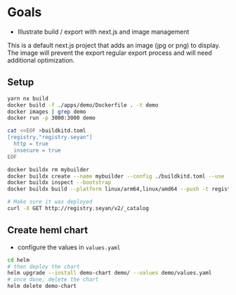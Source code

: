 # Goals
- Illustrate build / export with next.js and image management

This is a default next.js project that adds an image (jpg or png) to display.
The image will prevent the export regular export process and will need additional optimization.

## Setup

```bash
yarn nx build
docker build -f ./apps/demo/Dockerfile . -t demo
docker images | grep demo
docker run -p 3000:3000 demo

cat <<EOF >buildkitd.toml
[registry."registry.seyan"]
  http = true
  insecure = true
EOF

docker buildx rm mybuilder
docker buildx create --name mybuilder --config ./buildkitd.toml --use
docker buildx inspect --bootstrap
docker buildx build --platform linux/arm64,linux/amd64 --push -t registry.seyan/demo -f ./apps/demo/Dockerfile .

# Make sure it was deployed
curl -X GET http://registry.seyan/v2/_catalog

```
## Create heml chart
- configure the values in `values.yaml`
```bash
cd helm
# then deploy the chart
helm upgrade --install demo-chart demo/ --values demo/values.yaml
# once done, delete the chart
helm delete demo-chart
```
